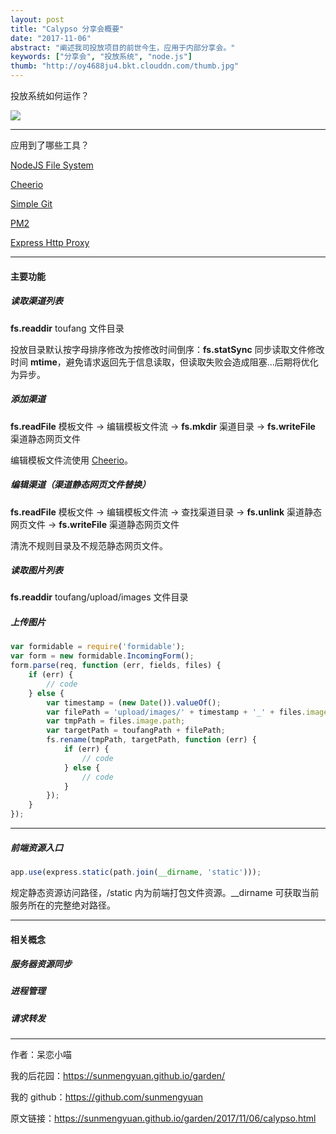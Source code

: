 ```yaml
---
layout: post
title: "Calypso 分享会概要"
date: "2017-11-06"
abstract: "阐述我司投放项目的前世今生，应用于内部分享会。"
keywords: ["分享会", "投放系统", "node.js"]
thumb: "http://oy4688ju4.bkt.clouddn.com/thumb.jpg"
---
```


投放系统如何运作？

![](http://oy4688ju4.bkt.clouddn.com/calypso.png)

*****

应用到了哪些工具？

[NodeJS File System](http://nodejs.cn/api/fs.html)

[Cheerio](https://github.com/cheeriojs/cheerio)

[Simple Git](https://github.com/steveukx/git-js)

[PM2](https://github.com/Unitech/pm2)

[Express Http Proxy](https://github.com/villadora/express-http-proxy)

*****

#### 主要功能

##### 读取渠道列表

__fs.readdir__ toufang 文件目录

投放目录默认按字母排序修改为按修改时间倒序：__fs.statSync__ 同步读取文件修改时间 __mtime__，避免请求返回先于信息读取，但读取失败会造成阻塞...后期将优化为异步。

##### 添加渠道

__fs.readFile__ 模板文件 -> 编辑模板文件流 -> __fs.mkdir__ 渠道目录 -> __fs.writeFile__ 渠道静态网页文件

编辑模板文件流使用 [Cheerio](https://github.com/cheeriojs/cheerio)。

##### 编辑渠道（渠道静态网页文件替换）

__fs.readFile__ 模板文件 -> 编辑模板文件流 -> 查找渠道目录 -> __fs.unlink__ 渠道静态网页文件 -> __fs.writeFile__ 渠道静态网页文件

清洗不规则目录及不规范静态网页文件。

##### 读取图片列表

__fs.readdir__ toufang/upload/images 文件目录

##### 上传图片

```js
var formidable = require('formidable');
var form = new formidable.IncomingForm();
form.parse(req, function (err, fields, files) {
    if (err) {
        // code
    } else {
        var timestamp = (new Date()).valueOf();
        var filePath = 'upload/images/' + timestamp + '_' + files.image.name;
        var tmpPath = files.image.path;
        var targetPath = toufangPath + filePath;
        fs.rename(tmpPath, targetPath, function (err) {
            if (err) {
                // code
            } else {
                // code
            }
        });
    }
});
```

*****

##### 前端资源入口

```js
app.use(express.static(path.join(__dirname, 'static')));
```

规定静态资源访问路径，/static 内为前端打包文件资源。__dirname 可获取当前服务所在的完整绝对路径。

*****

#### 相关概念

##### 服务器资源同步

##### 进程管理

##### 请求转发

*****

作者：呆恋小喵

我的后花园：<https://sunmengyuan.github.io/garden/>

我的 github：<https://github.com/sunmengyuan>

原文链接：<https://sunmengyuan.github.io/garden/2017/11/06/calypso.html>

